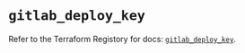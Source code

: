 # `gitlab_deploy_key`

Refer to the Terraform Registory for docs: [`gitlab_deploy_key`](https://registry.terraform.io/providers/gitlabhq/gitlab/15.11.0/docs/resources/deploy_key).
